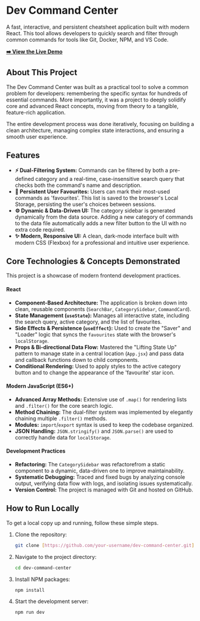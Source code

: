 # Dev Command Center

A fast, interactive, and persistent cheatsheet application built with modern React. This tool allows developers to quickly search and filter through common commands for tools like Git, Docker, NPM, and VS Code.

**[➡️ View the Live Demo](https://dev-command-center.vercel.app/)**

## About This Project

The Dev Command Center was built as a practical tool to solve a common problem for developers: remembering the specific syntax for hundreds of essential commands. More importantly, it was a project to deeply solidify core and advanced React concepts, moving from theory to a tangible, feature-rich application.

The entire development process was done iteratively, focusing on building a clean architecture, managing complex state interactions, and ensuring a smooth user experience.

## Features

- **⚡️ Dual-Filtering System:** Commands can be filtered by both a pre-defined category and a real-time, case-insensitive search query that checks both the command's name and description.
- **💾 Persistent User Favourites:** Users can mark their most-used commands as 'favourites'. This list is saved to the browser's Local Storage, persisting the user's choices between sessions.
- **⚙️ Dynamic & Data-Driven UI:** The category sidebar is generated dynamically from the data source. Adding a new category of commands to the data file automatically adds a new filter button to the UI with no extra code required.
- **✨ Modern, Responsive UI:** A clean, dark-mode interface built with modern CSS (Flexbox) for a professional and intuitive user experience.

## Core Technologies & Concepts Demonstrated

This project is a showcase of modern frontend development practices.

#### **React**

- **Component-Based Architecture:** The application is broken down into clean, reusable components (`SearchBar`, `CategorySidebar`, `CommandCard`).
- **State Management (`useState`):** Manages all interactive state, including the search query, active category, and the list of favourites.
- **Side Effects & Persistence (`useEffect`):** Used to create the "Saver" and "Loader" logic that syncs the `favourites` state with the browser's `localStorage`.
- **Props & Bi-directional Data Flow:** Mastered the "Lifting State Up" pattern to manage state in a central location (`App.jsx`) and pass data and callback functions down to child components.
- **Conditional Rendering:** Used to apply styles to the active category button and to change the appearance of the 'favourite' star icon.

#### **Modern JavaScript (ES6+)**

- **Advanced Array Methods:** Extensive use of `.map()` for rendering lists and `.filter()` for the core search logic.
- **Method Chaining:** The dual-filter system was implemented by elegantly chaining multiple `.filter()` methods.
- **Modules:** `import`/`export` syntax is used to keep the codebase organized.
- **JSON Handling:** `JSON.stringify()` and `JSON.parse()` are used to correctly handle data for `localStorage`.

#### **Development Practices**

- **Refactoring:** The `CategorySidebar` was refactorefrom a static component to a dynamic, data-driven one to improve maintainability.
- **Systematic Debugging:** Traced and fixed bugs by analyzing console output, verifying data flow with logs, and isolating issues systematically.
- **Version Control:** The project is managed with Git and hosted on GitHub.

## How to Run Locally

To get a local copy up and running, follow these simple steps.

1.  Clone the repository:
    ```sh
    git clone [https://github.com/your-username/dev-command-center.git](https://github.com/your-username/dev-command-center.git)
    ```
2.  Navigate to the project directory:
    ```sh
    cd dev-command-center
    ```
3.  Install NPM packages:
    ```sh
    npm install
    ```
4.  Start the development server:
    ```sh
    npm run dev
    ```
